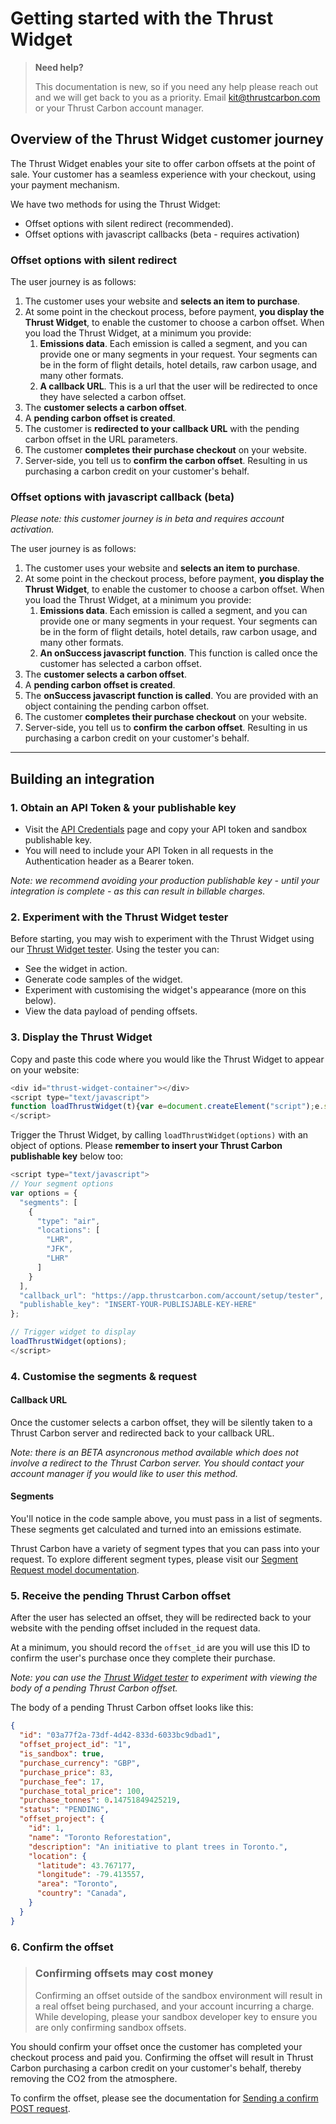 # Getting started with the Thrust Widget

> **Need help?**
>
> This documentation is new, so if you need any help please reach out and we will get back to you as a priority. Email kit@thrustcarbon.com or your Thrust Carbon account manager.

## Overview of the Thrust Widget customer journey

The Thrust Widget enables your site to offer carbon offsets at the point of sale. Your customer has a seamless experience with your checkout, using your payment mechanism.

We have two methods for using the Thrust Widget:
* Offset options with silent redirect (recommended).
* Offset options with javascript callbacks (beta - requires activation)

### Offset options with silent redirect

The user journey is as follows:
1. The customer uses your website and **selects an item to purchase**.
2. At some point in the checkout process, before payment, **you display the Thrust Widget**, to enable the customer to choose a carbon offset. When you load the Thrust Widget, at a minimum you provide:
    1. **Emissions data**. Each emission is called a segment, and you can provide one or many segments in your request. Your segments can be in the form of flight details, hotel details, raw carbon usage, and many other formats.
    2. **A callback URL**. This is a url that the user will be redirected to once they have selected a carbon offset.
3. The **customer selects a carbon offset**.
4. A **pending carbon offset is created**.
5. The customer is **redirected to your callback URL** with the pending carbon offset in the URL parameters.
6. The customer **completes their purchase checkout** on your website.
7. Server-side, you tell us to **confirm the carbon offset**. Resulting in us purchasing a carbon credit on your customer's behalf.

### Offset options with javascript callback (beta)

*Please note: this customer journey is in beta and requires account activation.*

The user journey is as follows:
1. The customer uses your website and **selects an item to purchase**.
2. At some point in the checkout process, before payment, **you display the Thrust Widget**, to enable the customer to choose a carbon offset. When you load the Thrust Widget, at a minimum you provide:
    1. **Emissions data**. Each emission is called a segment, and you can provide one or many segments in your request. Your segments can be in the form of flight details, hotel details, raw carbon usage, and many other formats.
    2. **An onSuccess javascript function**. This function is called once the customer has selected a carbon offset.
3. The **customer selects a carbon offset**.
4. A **pending carbon offset is created**.
5. The **onSuccess javascript function is called**. You are provided with an object containing the pending carbon offset.
6. The customer **completes their purchase checkout** on your website.
7. Server-side, you tell us to **confirm the carbon offset**. Resulting in us purchasing a carbon credit on your customer's behalf.

---

## Building an integration

### 1. Obtain an API Token & your publishable key

- Visit the [API Credentials](https://app.thrustcarbon.com/account/api-credential) page and copy your API token and sandbox publishable key.
- You will need to include your API Token in all requests in the Authentication header as a Bearer token.

*Note: we recommend avoiding your production publishable key - until your integration is complete - as this can result in billable charges.*

### 2. Experiment with the Thrust Widget tester

Before starting, you may wish to experiment with the Thrust Widget using our [Thrust Widget tester](https://app.thrustcarbon.com/account/setup/tester). Using the tester you can:

* See the widget in action.
* Generate code samples of the widget.
* Experiment with customising the widget's appearance (more on this below).
* View the data payload of pending offsets.

### 3. Display the Thrust Widget

Copy and paste this code where you would like the Thrust Widget to appear on your website:
```javascript
<div id="thrust-widget-container"></div>
<script type="text/javascript">
function loadThrustWidget(t){var e=document.createElement("script");e.src="https://cdn.thrustcarbon.com/widget.js";var n=function(){__loadThrustWidgetInternal(t)};e.onload=n,e.onreadystatechange=n,document.body.appendChild(e)}
</script>
```

Trigger the Thrust Widget, by calling `loadThrustWidget(options)` with an object of options. Please **remember to insert your Thrust Carbon publishable key** below too:
```javascript
<script type="text/javascript">
// Your segment options
var options = {
  "segments": [
    {
      "type": "air",
      "locations": [
        "LHR",
        "JFK",
        "LHR"
      ]
    }
  ],
  "callback_url": "https://app.thrustcarbon.com/account/setup/tester",
  "publishable_key": "INSERT-YOUR-PUBLISJABLE-KEY-HERE"
};

// Trigger widget to display
loadThrustWidget(options);
</script>
```

### 4. Customise the segments & request

#### Callback URL

Once the customer selects a carbon offset, they will be silently taken to a Thrust Carbon server and redirected back to your callback URL.

*Note: there is an BETA asyncronous method available which does not involve a redirect to the Thrust Carbon server. You should contact your account manager if you would like to user this method.*

#### Segments

You'll notice in the code sample above, you must pass in a list of segments. These segments get calculated and turned into an emissions estimate.

Thrust Carbon have a variety of segment types that you can pass into your request. To explore different segment types, please visit our [Segment Request model documentation](https://docs.thrustcarbon.com/docs/thrust-docs/models/segment-requests/segment-request.v1.yaml).

### 5. Receive the pending Thrust Carbon offset

After the user has selected an offset, they will be redirected back to your website with the pending offset included in the request data. 

At a minimum, you should record the `offset_id` are you will use this ID to confirm the user's purchase once they complete their purchase.

*Note: you can use the [Thrust Widget tester](http://app.thrustcarbon.com/account/setup/tester) to experiment with viewing the body of a pending Thrust Carbon offset.*

The body of a pending Thrust Carbon offset looks like this:
```json
{
  "id": "03a77f2a-73df-4d42-833d-6033bc9dbad1",
  "offset_project_id": "1",
  "is_sandbox": true,
  "purchase_currency": "GBP",
  "purchase_price": 83,
  "purchase_fee": 17,
  "purchase_total_price": 100,
  "purchase_tonnes": 0.14751849425219,
  "status": "PENDING",
  "offset_project": {
    "id": 1,
    "name": "Toronto Reforestation",
    "description": "An initiative to plant trees in Toronto.",
    "location": {
      "latitude": 43.767177,
      "longitude": -79.413557,
      "area": "Toronto",
      "country": "Canada",
    }
  }
}
```

### 6. Confirm the offset

<!-- theme: warning -->

> ### Confirming offsets may cost money
>
> Confirming an offset outside of the sandbox environment will result in a real offset being purchased, and your account incurring a charge. While developing, please your sandbox developer key to ensure you are only confirming sandbox offsets.

You should confirm your offset once the customer has completed your checkout process and paid you. Confirming the offset will result in Thrust Carbon purchasing a carbon credit on your customer's behalf, thereby removing the CO2 from the atmosphere.

To confirm the offset, please see the documentation for [Sending a confirm POST request](https://docs.thrustcarbon.com/docs/thrust-docs/b3A6MTI5ODg0NzQ-offset-confirm).